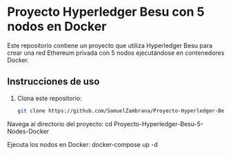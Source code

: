 # Proyecto Hyperledger Besu con 5 nodos en Docker

Este repositorio contiene un proyecto que utiliza Hyperledger Besu para crear una red Ethereum privada con 5 nodos ejecutándose en contenedores Docker.

## Instrucciones de uso

1. Clona este repositorio:

   ```bash
   git clone https://github.com/SamuelZambrana/Proyecto-Hyperledger-Besu-5-Nodes-Docker.git

Navega al directorio del proyecto:
cd Proyecto-Hyperledger-Besu-5-Nodes-Docker

Ejecuta los nodos en Docker:
docker-compose up -d
